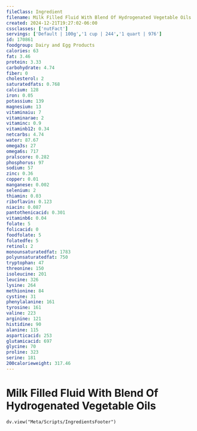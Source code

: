 ```yaml
---
fileClass: Ingredient
filename: Milk Filled Fluid With Blend Of Hydrogenated Vegetable Oils
created: 2024-12-21T19:27:02-06:00
cssclasses: ['nutFact']
servings: ['Default | 100g','1 cup | 244','1 quart | 976']
id: 170861
foodgroup: Dairy and Egg Products
calories: 63
fat: 3.46
protein: 3.33
carbohydrate: 4.74
fiber: 0
cholesterol: 2
saturatedfats: 0.768
calcium: 128
iron: 0.05
potassium: 139
magnesium: 13
vitaminaiu: 7
vitaminarae: 2
vitaminc: 0.9
vitaminb12: 0.34
netcarbs: 4.74
water: 87.67
omega3s: 27
omega6s: 717
pralscore: 0.282
phosphorus: 97
sodium: 57
zinc: 0.36
copper: 0.01
manganese: 0.002
selenium: 2
thiamin: 0.03
riboflavin: 0.123
niacin: 0.087
pantothenicacid: 0.301
vitaminb6: 0.04
folate: 5
folicacid: 0
foodfolate: 5
folatedfe: 5
retinol: 2
monounsaturatedfat: 1783
polyunsaturatedfat: 750
tryptophan: 47
threonine: 150
isoleucine: 201
leucine: 326
lysine: 264
methionine: 84
cystine: 31
phenylalanine: 161
tyrosine: 161
valine: 223
arginine: 121
histidine: 90
alanine: 115
asparticacid: 253
glutamicacid: 697
glycine: 70
proline: 323
serine: 181
200calorieweight: 317.46
---
```


# Milk Filled Fluid With Blend Of Hydrogenated Vegetable Oils

```dataviewjs
dv.view("Meta/Scripts/IngredientsFooter")
```